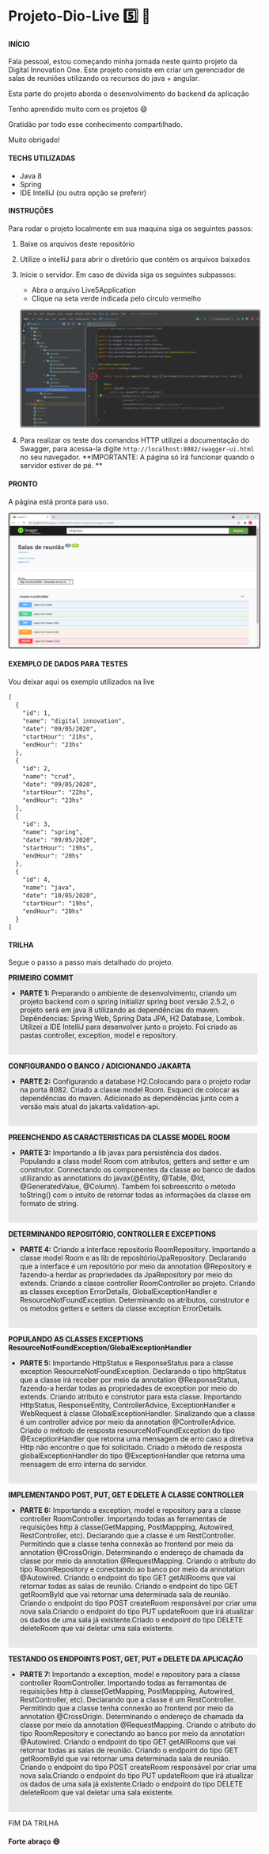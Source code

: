 # Projeto-Dio-Live :five: :rocket:

#### INÍCIO

Fala pessoal, estou começando minha jornada neste quinto projeto da Digital Innovation One. Este projeto consiste em criar um gerenciador de salas de reuniões utilizando os recursos do java + angular.

Esta parte do projeto aborda o desenvolvimento do backend da aplicação

Tenho aprendido muito com os projetos :smile:

Gratidão por todo esse conhecimento compartilhado.

Muito obrigado!

#### TECHS UTILIZADAS

* Java 8
* Spring
* IDE IntelliJ (ou outra opção se preferir)

#### INSTRUÇÕES

Para rodar o projeto localmente em sua maquina siga os seguintes passos:

1. Baixe os arquivos deste repositório

2. Utilize o intelliJ para abrir o diretório que contém os arquivos baixados

3. Inicie o servidor. Em caso de dúvida siga os seguintes subpassos:

   * Abra o arquivo Live5Application
   * Clique na seta verde indicada pelo circulo vermelho

   <img src="img/rodar.PNG" style="border: solid grey; border-radius:4px"></img>

4. Para realizar os teste dos comandos HTTP utilizei a documentação do Swagger, para acessa-la digite `http://localhost:8082/swagger-ui.html` no seu navegador. **IMPORTANTE: A página só irá funcionar quando o servidor estiver de pé. **

#### PRONTO

A página está pronta para uso.

<img src="img/fim.PNG" style="border: solid grey; border-radius:4px"></img>

#### EXEMPLO DE DADOS PARA TESTES

Vou deixar aqui os exemplo utilizados na live

```shell script
[
  {
    "id": 1,
    "name": "digital innovation",
    "date": "09/05/2020",
    "startHour": "21hs",
    "endHour": "23hs"
  },
  {
    "id": 2,
    "name": "crud",
    "date": "09/05/2020",
    "startHour": "22hs",
    "endHour": "23hs"
  },
  {
    "id": 3,
    "name": "spring",
    "date": "09/05/2020",
    "startHour": "19hs",
    "endHour": "20hs"
  },
  {
    "id": 4,
    "name": "java",
    "date": "10/05/2020",
    "startHour": "19hs",
    "endHour": "20hs"
  }
]
```

#### TRILHA

Segue o passo a passo mais detalhado do projeto.

<div style="background-color: #E8E8E8; border-radius: 3px;">
   <p><strong>PRIMEIRO COMMIT</strong></p>
    <ul>
        <li><strong>PARTE 1:</strong> Preparando o ambiente de desenvolvimento, criando um projeto backend com o spring initializr spring boot versão 2.5.2, o projeto será em java 8 utilizando as dependências do maven. Depêndencias: Spring Web, Spring Data JPA, H2 Database, Lombok. Utilizei a IDE IntelliJ para desenvolver junto o projeto. Foi criado as pastas controller, exception, model e repository.</li>
    </ul>
    <br>
</div>
<div style="background-color: #E8E8E8; border-radius: 3px;">
   <p><strong>CONFIGURANDO O BANCO / ADICIONANDO JAKARTA</strong></p>
    <ul>
        <li><strong>PARTE 2:</strong> Configurando a database H2.Colocando para o projeto rodar na porta 8082. Criado a classe model Room. Esqueci de colocar as dependências do maven. Adicionado as dependências junto com a versão mais atual do jakarta.validation-api.</li>
    </ul>
    <br>
</div>

<div style="background-color: #E8E8E8; border-radius: 3px;">
   <p><strong>PREENCHENDO AS CARACTERISTICAS DA CLASSE MODEL ROOM</strong></p>
    <ul>
        <li><strong>PARTE 3:</strong> Importando a lib javax para persistência dos dados. Populando a class model Room com atributos, getters and setter e um construtor. Connectando os componentes da classe ao banco de dados utilizando as annotations do javax(@Entity, @Table, @Id, @GeneratedValue, @Column). Também foi sobreescrito o método toString() com o intuito de retornar todas as informações da classe em formato de string.</li>
    </ul>
    <br>
</div>
<div style="background-color: #E8E8E8; border-radius: 3px;">
   <p><strong>DETERMINANDO REPOSITÓRIO, CONTROLLER E EXCEPTIONS</strong></p>
    <ul>
        <li><strong>PARTE 4:</strong> Criando a interface repositorio RoomRepository. Importando a classe model Room e as lib de repositório/JpaRepository. Declarando que a interface é um repositório por meio da annotation @Repository e fazendo-a herdar as propriedades da JpaRepository por meio do extends. Criando a classe controller RoomController ao projeto. Criando as classes exception ErrorDetails, GlobalExceptionHandler e ResourceNotFoundException. Determinando os atributos, construtor e os metodos getters e setters da classe exception ErrorDetails.</li>
    </ul>
    <br>
</div>

<div style="background-color: #E8E8E8; border-radius: 3px;">
   <p><strong>POPULANDO AS CLASSES EXCEPTIONS ResourceNotFoundException/GlobalExceptionHandler</strong></p>
    <ul>
        <li><strong>PARTE 5:</strong> Importando HttpStatus e ResponseStatus para a classe exception ResourceNotFoundException. Declarando o tipo httpStatus que a classe irá receber por meio da annotation @ResponseStatus, fazendo-a herdar todas as propriedades de exception por meio do extends. Criando atributo e construtor para esta classe. Importando HttpStatus, ResponseEntity, ControllerAdvice, ExceptionHandler e WebRequest à classe GlobalExceptionHandler. Sinalizando que a classe é um controller advice por meio da annotation @ControllerAdvice. Criado o método de resposta resourceNotFoundException do tipo @ExceptionHandler que retorna uma mensagem de erro caso a diretiva Http não encontre o que foi solicitado. Criado o método de resposta globalExceptionHandler do tipo @ExceptionHandler que retorna uma mensagem de erro interna do servidor.</li>
    </ul>
    <br>
</div>

<div style="background-color: #E8E8E8; border-radius: 3px;">
   <p><strong>IMPLEMENTANDO POST, PUT, GET E DELETE À CLASSE CONTROLLER</strong></p>
    <ul>
        <li><strong>PARTE 6:</strong> Importando a exception, model e repository para a classe controller RoomController. Importando todas as ferramentas de requisições http à classe(GetMapping, PostMappping, Autowired, RestController, etc). Declarando que a classe é um RestController. Permitindo que a classe tenha connexão ao frontend por meio da annotation @CrossOrigin. Determinando o endereço de chamada da classe por meio da annotation @RequestMapping. Criando o atributo do tipo RoomRepository e conectando ao banco por meio da annotation @Autowired. Criando o endpoint do tipo GET getAllRooms que vai retornar todas as salas de reunião. Criando o endpoint do tipo GET getRoomById que vai retornar uma determinada sala de reunião. Criando o endpoint do tipo POST createRoom responsável por criar uma nova sala.Criando o endpoint do tipo PUT updateRoom que irá atualizar os dados de uma sala já existente.Criado o endpoint do tipo DELETE deleteRoom que vai deletar uma sala existente.</li>
    </ul>
    <br>
</div>

<div style="background-color: #E8E8E8; border-radius: 3px;">
   <p><strong>TESTANDO OS ENDPOINTS POST, GET, PUT e DELETE DA APLICAÇÃO</strong></p>
    <ul>
        <li><strong>PARTE 7:</strong> Importando a exception, model e repository para a classe controller RoomController. Importando todas as ferramentas de requisições http à classe(GetMapping, PostMappping, Autowired, RestController, etc). Declarando que a classe é um RestController. Permitindo que a classe tenha connexão ao frontend por meio da annotation @CrossOrigin. Determinando o endereço de chamada da classe por meio da annotation @RequestMapping. Criando o atributo do tipo RoomRepository e conectando ao banco por meio da annotation @Autowired. Criando o endpoint do tipo GET getAllRooms que vai retornar todas as salas de reunião. Criando o endpoint do tipo GET getRoomById que vai retornar uma determinada sala de reunião. Criando o endpoint do tipo POST createRoom responsável por criar uma nova sala.Criando o endpoint do tipo PUT updateRoom que irá atualizar os dados de uma sala já existente.Criado o endpoint do tipo DELETE deleteRoom que vai deletar uma sala existente.</li>
    </ul>
    <br>
</div>

FIM DA TRILHA



#### Forte abraço :smile:


